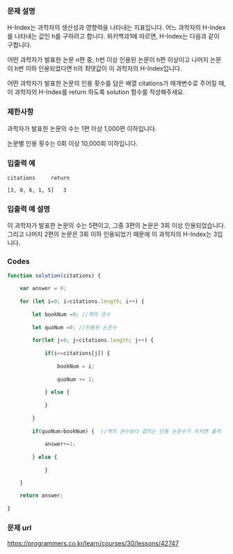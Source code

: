 ### 문제 설명

H-Index는 과학자의 생산성과 영향력을 나타내는 지표입니다. 어느 과학자의 H-Index를 나타내는 값인 h를 구하려고 합니다. 위키백과1에 따르면, H-Index는 다음과 같이 구합니다.

어떤 과학자가 발표한 논문 n편 중, h번 이상 인용된 논문이 h편 이상이고 나머지 논문이 h번 이하 인용되었다면 h의 최댓값이 이 과학자의 H-Index입니다.

어떤 과학자가 발표한 논문의 인용 횟수를 담은 배열 citations가 매개변수로 주어질 때, 이 과학자의 H-Index를 return 하도록 solution 함수를 작성해주세요.


### 제한사항

과학자가 발표한 논문의 수는 1편 이상 1,000편 이하입니다.

논문별 인용 횟수는 0회 이상 10,000회 이하입니다.


### 입출력 예

```
citations	  return

[3, 0, 6, 1, 5]	  3 
```


### 입출력 예 설명

이 과학자가 발표한 논문의 수는 5편이고, 그중 3편의 논문은 3회 이상 인용되었습니다. 그리고 나머지 2편의 논문은 3회 이하 인용되었기 때문에 이 과학자의 H-Index는 3입니다.


### Codes

```js
function solution(citations) {        

    var answer = 0;          
    
    for (let i=0; i<citations.length; i++) {
    
        let bookNum =0; //책의 권수
        
        let quoNum =0; //인용된 논문수
        
        for(let j=0; j<citations.length; j++) { 
        
            if(i<=citations[j]) {
            
                bookNum = i;
                
                quoNum += 1;
                
            } else {
               
            }
           
        }
        
        if(quoNum>bookNum) {  //책의 권수보다 겹치는 인용 논문수가 커지면 출력
        
            answer+=1;
            
        } else {
               
            }

    }
    
    return answer;
    
}
```


### 문제 url

https://programmers.co.kr/learn/courses/30/lessons/42747
